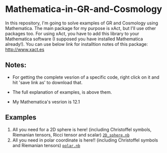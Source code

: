 # Mathematica-in-GR-and-Cosmology

In this repository, I'm going to solve examples of GR and Cosmology using Mathematica. The main package for my purpose is xAct, but I'll use other packages too.
For using xAct, you have to add this library to your Mathematica software (I supposed you have installed Mathematica already!). You can use below link for installtion notes of this package:
http://www.xact.es


Notes:
------

- For getting the complete vesrion of a specific code, right click on it and hit 'save link as' to download that.

- The full explanation of examples, is above them.
- My Mathematica's vesrion is 12.1

Examples
--------
1) All you need for a 2D sphere is here! (including Christoffel symbols, Riemanian tensors, Ricci tensor and scalar) [`2D_sphere.nb`](../../raw/main/2D_sphere.nb)
2) All you need in polar coordinate is here!! (including Christoffel symbols and Riemanian tensors)  [`polar.nb`](../../raw/main/polar.nb)
